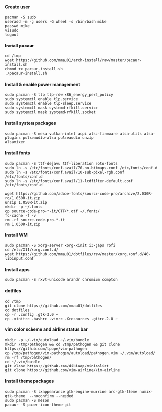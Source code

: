 #### Create user
```
pacman -S sudo
useradd -m -g users -G wheel -s /bin/bash mike
passwd mike
visudo
logout
```

#### Install pacaur
```
cd /tmp
wget https://github.com/mmau01/arch-install/raw/master/pacaur-install.sh
chmod +x pacaur-install.sh
./pacaur-install.sh
```

#### Install & enable power management
```
sudo pacman -S tlp tlp-rdw x86_energy_perf_policy
sudo systemctl enable tlp.service
sudo systemctl enable tlp-sleep.service
sudo systemctl mask systemd-rfkill.service
sudo systemctl mask systemd-rfkill.socket
```

#### Install system packages
```
sudo pacman -S mesa vulkan-intel acpi alsa-firmware alsa-utils alsa-plugins pulseaudio-alsa pulseaudio unzip
alsamixer
```

#### Install fonts
```
sudo pacman -S ttf-dejavu ttf-liberation noto-fonts
sudo ln -s /etc/fonts/conf.avail/70-no-bitmaps.conf /etc/fonts/conf.d
sudo ln -s /etc/fonts/conf.avail/10-sub-pixel-rgb.conf /etc/fonts/conf.d
sudo ln -s /etc/fonts/conf.avail/11-lcdfilter-default.conf /etc/fonts/conf.d

wget https://github.com/adobe-fonts/source-code-pro/archive/2.030R-ro/1.050R-it.zip
unzip 1.050R-it.zip
mkdir -p ~/.fonts
cp source-code-pro-*-it/OTF/*.otf ~/.fonts/
fc-cache -f -v
rm -rf source-code-pro-*-it
rm 1.050R-it.zip
```

#### Install WM
```
sudo pacman -S xorg-server xorg-xinit i3-gaps rofi
cd /etc/X11/xorg.conf.d/
wget https://github.com/mmau01/dotfiles/raw/master/xorg.conf.d/40-libinput.conf
```

#### Install apps
```
sudo pacman -S rxvt-unicode arandr chromium compton
```

#### dotfiles
```
cd /tmp
git clone https://github.com/mmau01/dotfiles
cd dotfiles
cp -r .config .gtk-3.0 ~
cp .xinitrc .bashrc .vimrc .Xresources .gtkrc-2.0 ~
```

#### vim color scheme and airline status bar
```
mkdir -p ~/.vim/autoload ~/.vim/bundle
mkdir /tmp/pathogen && cd /tmp/pathogen && git clone https://github.com/tpope/vim-pathogen
cp /tmp/pathogen/vim-pathogen/autoload/pathogen.vim ~/.vim/autoload/
rm -rf /tmp/pathogen/
cd ~/.vim/bundle
git clone https://github.com/dikiaap/minimalist
git clone https://github.com/vim-airline/vim-airline
```

#### Install theme packages
```
sudo pacman -S lxappearance gtk-engine-murrine arc-gtk-theme numix-gtk-theme  --noconfirm --needed
sudo pacman -S meson
pacaur -S paper-icon-theme-git
```
